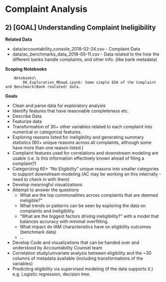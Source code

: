 # Complaint Analysis


## 2) [GOAL] Understanding Complaint Ineligibility  
**Related Data** 
* data/accountability_console_2018-02-24.csv - Complaint Data
* data/ac_benchmarks_data_2018-05-11.csv - Data related to the how the different banks handle complaints, and other info. (like bank metadata)

**Scoping Notebooks**
```
    Notebooks\
        DK_Exploration_MDowd.ipynb: Some simple EDA of the Complaint and Benchmark(Bank realated) data. 
```

**Goals**
* Clean and parse data for exploratory analysis
* Identify features that have reasonable completeness
etc.
* Describe Data 
* Featurize data
* Transformation of 30+ other variables related to each complaint into numerical or categorical features. 
* Exploring reasons listed for ineligibility and generating summary statistics (60+ unique reasons across all complaints, although some have more than one reason listed.) 
* Complaint features used for correlations and downstream modeling are usable (i.e. Is this information effectively known ahead of filing a complaint?) 
* Categorizing 60+ “No Eligibility” unique reasons into smaller categories to support downstream modeling (AC may be working on this internally - need to check in with them)
* Develop meaningful visualizations 
* Attempt to answer the questions
    * What are the top commonalities across complaints that are deemed ineligible?” 
    * What trends or patterns can be seen by exploring the data on complaints and ineligibility.
    * “What are the biggest factors driving ineligibility?” with a model that balances accuracy with minimal overfitting. 
    * What impact do IAM characteristics have on eligibility outcomes (benchmark data)
    * ...
* Develop Code and visualizations that can be handed over and understood by Accountability Counsel team 
* Correlation study/univariate analysis between eligibility and the ~30 columns of metadata available (including transformations of the variables) 
* Predicting eligibility via supervised modeling (if the data supports it.)  e.g. Logistic regression, decision tree. 


